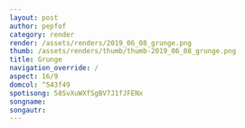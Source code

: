 ```yaml
---
layout: post
author: pepfof
category: render
render: /assets/renders/2019_06_08_grunge.png
thumb: /assets/renders/thumb/thumb-2019_06_08_grunge.png
title: Grunge
navigation_override: /
aspect: 16/9
domcol: ^543f49
spotisong: 58SvXuWXfSgBV7J1fJFENx
songname: 
songautr: 
---
```


<!--USER BEGIN 1-->

<!--USER END 1-->

<!--more-->
<!--USER BEGIN 2-->

<!--USER END 2-->

